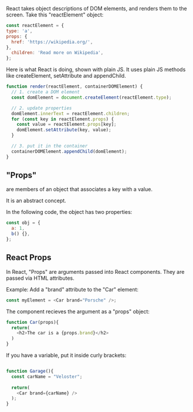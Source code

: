 

React takes object descriptions of DOM elements, and renders them to the screen.
Take this "reactElement" object:
```js
const reactElement = {
type: 'a',
props: {
  href: 'https://wikipedia.org/',
},
  children: 'Read more on Wikipedia',
};
```

Here is what React is doing, shown with plain JS.
It uses plain JS methods like createElement, setAttribute and appendChild.

```js
function render(reactElement, containerDOMElement) {
  // 1. create a DOM element
  const domElement = document.createElement(reactElement.type);

  // 2. update properties
  domElement.innerText = reactElement.children;
  for (const key in reactElement.props) {
    const value = reactElement.props[key];
    domElement.setAttribute(key, value);
  }

  // 3. put it in the container
  containerDOMElement.appendChild(domElement);
}
```

## "Props"

are members of an object that associates a key with a value.

It is an abstract concept.

In the following code, the object has two properties:

```js
const obj = {
  a: 1,
  b() {},
};
```
## React Props

In React, "Props" are arguments passed into React components.
They are passed via HTML attributes.

Example:
Add a "brand" attribute to the "Car" element:

```js
const myElement = <Car brand="Porsche" />;
```

The component recieves the argument as a "props" object:

```js
function Car(props){
  return(
    <h2>The car is a {props.brand}</h2>
  )
}
```
If you have a variable, put it inside curly brackets:

```js

function Garage(){
  const carName = "Veloster";
  
  return(
    <Car brand={carName} />  
  );
}

```
